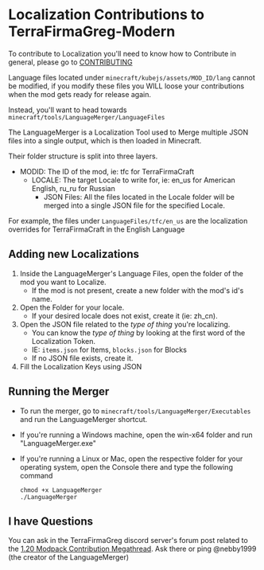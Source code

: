 # Localization Contributions to TerraFirmaGreg-Modern

To contribute to Localization you'll need to know how to Contribute in general, please go to [CONTRIBUTING](CONTRIBUTING.md)

Language files located under ``minecraft/kubejs/assets/MOD_ID/lang`` cannot be modified, if you modify these files you WILL loose your contributions when the mod gets ready for release again.

Instead, you'll want to head towards ``minecraft/tools/LanguageMerger/LanguageFiles``

The LanguageMerger is a Localization Tool used to Merge multiple JSON files into a single output, which is then loaded in Minecraft.

Their folder structure is split into three layers.

* MODID: The ID of the mod, ie: tfc for TerraFirmaCraft
  * LOCALE: The target Locale to write for, ie: en_us for American English, ru_ru for Russian
    * JSON Files: All the files located in the Locale folder will be merged into a single JSON file for the specified Locale.

For example, the files under ``LanguageFiles/tfc/en_us`` are the localization overrides for TerraFirmaCraft in the English Language

## Adding new Localizations

1. Inside the LanguageMerger's Language Files, open the folder of the mod you want to Localize.
    * If the mod is not present, create a new folder with the mod's id's name.
2. Open the Folder for your locale.
    * If your desired locale does not exist, create it (ie: zh_cn).
3. Open the JSON file related to the *type of thing* you're localizing.
    * You can know the *type of thing* by looking at the first word of the Localization Token.
    * IE: ``items.json`` for Items, ``blocks.json`` for Blocks
    * If no JSON file exists, create it.
4. Fill the Localization Keys using JSON

## Running the Merger

* To run the merger, go to ``minecraft/tools/LanguageMerger/Executables`` and run the LanguageMerger shortcut.
* If you're running a Windows machine, open the win-x64 folder and run "LanguageMerger.exe"
* If you're running a Linux or Mac, open the respective folder for your operating system, open the Console there and type the following command

    ```
    chmod +x LanguageMerger
    ./LanguageMerger
    ```

## I have Questions

You can ask in the TerraFirmaGreg discord server's forum post related to the [1.20 Modpack Contribution Megathread](https://discord.com/channels/400913133620822016/1331744604701069393). Ask there or ping @nebby1999 (the creator of the LanguageMerger)